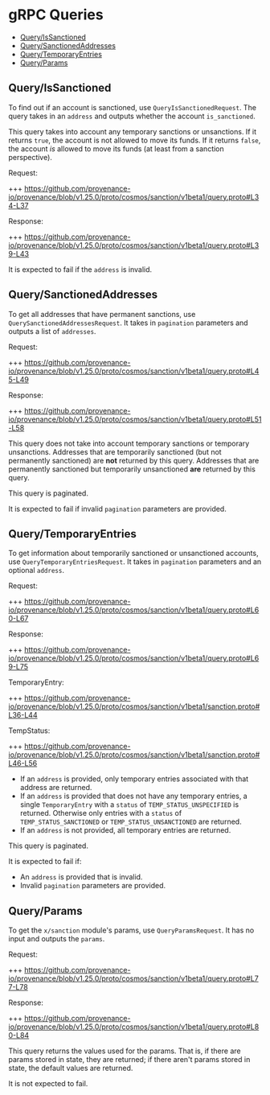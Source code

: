 # gRPC Queries

<!-- TOC -->
  - [Query/IsSanctioned](#queryissanctioned)
  - [Query/SanctionedAddresses](#querysanctionedaddresses)
  - [Query/TemporaryEntries](#querytemporaryentries)
  - [Query/Params](#queryparams)

## Query/IsSanctioned

To find out if an account is sanctioned, use `QueryIsSanctionedRequest`.
The query takes in an `address` and outputs whether the account `is_sanctioned`.

This query takes into account any temporary sanctions or unsanctions.
If it returns `true`, the account is not allowed to move its funds.
If it returns `false`, the account *is* allowed to move its funds (at least from a sanction perspective).

Request:

+++ https://github.com/provenance-io/provenance/blob/v1.25.0/proto/cosmos/sanction/v1beta1/query.proto#L34-L37

Response:

+++ https://github.com/provenance-io/provenance/blob/v1.25.0/proto/cosmos/sanction/v1beta1/query.proto#L39-L43

It is expected to fail if the `address` is invalid.

## Query/SanctionedAddresses

To get all addresses that have permanent sanctions, use `QuerySanctionedAddressesRequest`.
It takes in `pagination` parameters and outputs a list of `addresses`.

Request:

+++ https://github.com/provenance-io/provenance/blob/v1.25.0/proto/cosmos/sanction/v1beta1/query.proto#L45-L49

Response:

+++ https://github.com/provenance-io/provenance/blob/v1.25.0/proto/cosmos/sanction/v1beta1/query.proto#L51-L58

This query does not take into account temporary sanctions or temporary unsanctions. 
Addresses that are temporarily sanctioned (but not permanently sanctioned) are **not** returned by this query.
Addresses that are permanently sanctioned but temporarily unsanctioned **are** returned by this query.

This query is paginated.

It is expected to fail if invalid `pagination` parameters are provided.

## Query/TemporaryEntries

To get information about temporarily sanctioned or unsanctioned accounts, use `QueryTemporaryEntriesRequest`.
It takes in `pagination` parameters and an optional `address`.

Request:

+++ https://github.com/provenance-io/provenance/blob/v1.25.0/proto/cosmos/sanction/v1beta1/query.proto#L60-L67

Response:

+++ https://github.com/provenance-io/provenance/blob/v1.25.0/proto/cosmos/sanction/v1beta1/query.proto#L69-L75

TemporaryEntry:
<!-- link message: TemporaryEntry -->

+++ https://github.com/provenance-io/provenance/blob/v1.25.0/proto/cosmos/sanction/v1beta1/sanction.proto#L36-L44

TempStatus:
<!-- link message: TempStatus -->

+++ https://github.com/provenance-io/provenance/blob/v1.25.0/proto/cosmos/sanction/v1beta1/sanction.proto#L46-L56

- If an `address` is provided, only temporary entries associated with that address are returned.
- If an `address` is provided that does not have any temporary entries, a single `TemporaryEntry` with a `status` of `TEMP_STATUS_UNSPECIFIED` is returned.
  Otherwise only entries with a `status` of `TEMP_STATUS_SANCTIONED` or `TEMP_STATUS_UNSANCTIONED` are returned.
- If an `address` is not provided, all temporary entries are returned.

This query is paginated.

It is expected to fail if:
- An `address` is provided that is invalid.
- Invalid `pagination` parameters are provided.

## Query/Params

To get the `x/sanction` module's params, use `QueryParamsRequest`.
It has no input and outputs the `params`.

Request:

+++ https://github.com/provenance-io/provenance/blob/v1.25.0/proto/cosmos/sanction/v1beta1/query.proto#L77-L78

Response:

+++ https://github.com/provenance-io/provenance/blob/v1.25.0/proto/cosmos/sanction/v1beta1/query.proto#L80-L84

This query returns the values used for the params.
That is, if there are params stored in state, they are returned;
if there aren't params stored in state, the default values are returned.

It is not expected to fail.
